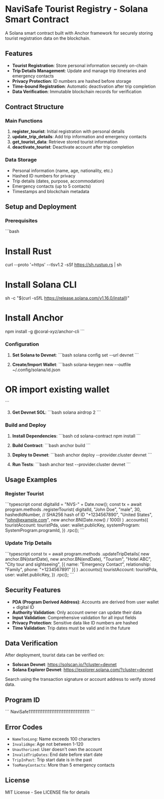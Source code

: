 # NaviSafe Tourist Registry - Solana Smart Contract

A Solana smart contract built with Anchor framework for securely storing tourist registration data on the blockchain.

## Features

- **Tourist Registration**: Store personal information securely on-chain
- **Trip Details Management**: Update and manage trip itineraries and emergency contacts
- **Privacy Protection**: ID numbers are hashed before storage
- **Time-bound Registration**: Automatic deactivation after trip completion
- **Data Verification**: Immutable blockchain records for verification

## Contract Structure

### Main Functions

1. **register_tourist**: Initial registration with personal details
2. **update_trip_details**: Add trip information and emergency contacts
3. **get_tourist_data**: Retrieve stored tourist information
4. **deactivate_tourist**: Deactivate account after trip completion

### Data Storage

- Personal information (name, age, nationality, etc.)
- Hashed ID numbers for privacy
- Trip details (dates, purpose, accommodation)
- Emergency contacts (up to 5 contacts)
- Timestamps and blockchain metadata

## Setup and Deployment

### Prerequisites

\`\`\`bash
# Install Rust
curl --proto '=https' --tlsv1.2 -sSf https://sh.rustup.rs | sh

# Install Solana CLI
sh -c "$(curl -sSfL https://release.solana.com/v1.16.0/install)"

# Install Anchor
npm install -g @coral-xyz/anchor-cli
\`\`\`

### Configuration

1. **Set Solana to Devnet**:
\`\`\`bash
solana config set --url devnet
\`\`\`

2. **Create/Import Wallet**:
\`\`\`bash
solana-keygen new --outfile ~/.config/solana/id.json
# OR import existing wallet
\`\`\`

3. **Get Devnet SOL**:
\`\`\`bash
solana airdrop 2
\`\`\`

### Build and Deploy

1. **Install Dependencies**:
\`\`\`bash
cd solana-contract
npm install
\`\`\`

2. **Build Contract**:
\`\`\`bash
anchor build
\`\`\`

3. **Deploy to Devnet**:
\`\`\`bash
anchor deploy --provider.cluster devnet
\`\`\`

4. **Run Tests**:
\`\`\`bash
anchor test --provider.cluster devnet
\`\`\`

## Usage Examples

### Register Tourist

\`\`\`typescript
const digitalId = "NVS-" + Date.now();
const tx = await program.methods
  .registerTourist(
    digitalId,
    "John Doe",
    "male",
    30,
    hashedIdNumber, // SHA256 hash of ID
    "+1234567890",
    "United States",
    "john@example.com",
    new anchor.BN(Date.now() / 1000)
  )
  .accounts({
    touristAccount: touristPda,
    user: wallet.publicKey,
    systemProgram: SystemProgram.programId,
  })
  .rpc();
\`\`\`

### Update Trip Details

\`\`\`typescript
const tx = await program.methods
  .updateTripDetails(
    new anchor.BN(startDate),
    new anchor.BN(endDate),
    "Tourism",
    "Hotel ABC",
    "City tour and sightseeing",
    [{ name: "Emergency Contact", relationship: "Family", phone: "+1234567891" }]
  )
  .accounts({
    touristAccount: touristPda,
    user: wallet.publicKey,
  })
  .rpc();
\`\`\`

## Security Features

- **PDA (Program Derived Address)**: Accounts are derived from user wallet + digital ID
- **Authority Validation**: Only account owner can update their data
- **Input Validation**: Comprehensive validation for all input fields
- **Privacy Protection**: Sensitive data like ID numbers are hashed
- **Time Validation**: Trip dates must be valid and in the future

## Data Verification

After deployment, tourist data can be verified on:
- **Solscan Devnet**: https://solscan.io/?cluster=devnet
- **Solana Explorer Devnet**: https://explorer.solana.com/?cluster=devnet

Search using the transaction signature or account address to verify stored data.

## Program ID

\`\`\`
NaviSafe11111111111111111111111111111111111
\`\`\`

## Error Codes

- `NameTooLong`: Name exceeds 100 characters
- `InvalidAge`: Age not between 1-120
- `Unauthorized`: User doesn't own the account
- `InvalidTripDates`: End date before start date
- `TripInPast`: Trip start date is in the past
- `TooManyContacts`: More than 5 emergency contacts

## License

MIT License - See LICENSE file for details
